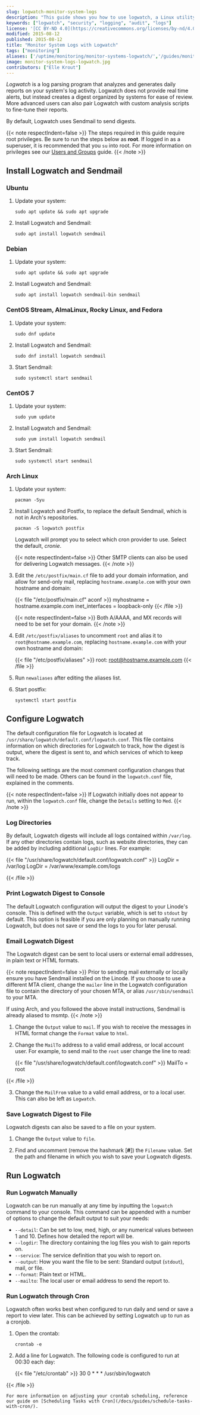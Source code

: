 ```yaml
---
slug: logwatch-monitor-system-logs
description: "This guide shows you how to use logwatch, a Linux utility used to monitor system logs and create reports for critical and non-critical events."
keywords: ["logwatch", "security", "logging", "audit", "logs"]
license: '[CC BY-ND 4.0](https://creativecommons.org/licenses/by-nd/4.0)'
modified: 2015-08-12
published: 2015-08-12
title: "Monitor System Logs with Logwatch"
tags: ["monitoring"]
aliases: ['/uptime/monitoring/monitor-systems-logwatch/','/guides/monitor-systems-logwatch/','/server-monitoring/logwatch/ubuntu-12-04-precise-pangolin/','/uptime/monitoring/monitor-system-logs-with-logwatch-on-ubuntu-12-04-precise-pangolin/','/guides/monitor-system-logs-with-logwatch-on-ubuntu-12-04-precise-pangolin/','/server-monitoring/logwatch/ubuntu-10-10-maverick/','/uptime/monitoring/monitor-system-logs-with-logwatch-on-ubuntu-10-10-maverick/','/guides/monitor-system-logs-with-logwatch-on-ubuntu-10-10-maverick/','/server-monitoring/logwatch/ubuntu-10-04-lucid/','/uptime/monitoring/monitor-system-logs-with-logwatch-on-ubuntu-10-04-lucid/','/guides/monitor-system-logs-with-logwatch-on-ubuntu-10-04-lucid/','/server-monitoring/logwatch/fedora-14/','/uptime/monitoring/monitor-system-logs-with-logwatch-on-fedora-14/','/guides/monitor-system-logs-with-logwatch-on-fedora-14/','/uptime/monitoring/monitor-system-logs-with-logwatch-on-fedora-13/','/server-monitoring/logwatch/fedora-13/','/guides/monitor-system-logs-with-logwatch-on-fedora-13/','/uptime/monitoring/monitor-system-logs-with-logwatch-on-debian-5-lenny/','/server-monitoring/logwatch/debian-5-lenny/','/guides/monitor-system-logs-with-logwatch-on-debian-5-lenny/','/server-monitoring/logwatch/','/uptime/monitoring/logwatch-log-monitoring/','/guides/logwatch-log-monitoring/']
image: monitor-system-logs-logwatch.jpg
contributors: ["Elle Krout"]
---
```


*Logwatch* is a log parsing program that analyzes and generates daily reports on your system's log activity. Logwatch does not provide real time alerts, but instead creates a digest organized by systems for ease of review. More advanced users can also pair Logwatch with custom analysis scripts to fine-tune their reports.

By default, Logwatch uses Sendmail to send digests.

{{< note respectIndent=false >}}
The steps required in this guide require root privileges. Be sure to run the steps below as **root**. If logged in as a superuser, it is recommended that you `su` into root. For more information on privileges see our [Users and Groups](/docs/guides/linux-users-and-groups/) guide.
{{< /note >}}

## Install Logwatch and Sendmail

### Ubuntu

1.  Update your system:

        sudo apt update && sudo apt upgrade

1.  Install Logwatch and Sendmail:

        sudo apt install logwatch sendmail

### Debian

1.  Update your system:

        sudo apt update && sudo apt upgrade

2.  Install Logwatch and Sendmail:

        sudo apt install logwatch sendmail-bin sendmail

### CentOS Stream, AlmaLinux, Rocky Linux, and Fedora

1.  Update your system:

        sudo dnf update

2.  Install Logwatch and Sendmail:

        sudo dnf install logwatch sendmail

3.  Start Sendmail:

        sudo systemctl start sendmail

### CentOS 7

1.  Update your system:

        sudo yum update

2.  Install Logwatch and Sendmail:

        sudo yum install logwatch sendmail

3.  Start Sendmail:

        sudo systemctl start sendmail

### Arch Linux

1.  Update your system:

        pacman -Syu

2.  Install Logwatch and Postfix, to replace the default Sendmail, which is not in Arch's repositories.

        pacman -S logwatch postfix

    Logwatch will prompt you to select which cron provider to use. Select the default, *cronie*.

    {{< note respectIndent=false >}}
Other SMTP clients can also be used for delivering Logwatch messages.
{{< /note >}}

3.  Edit the `/etc/postfix/main.cf` file to add your domain information, and allow for send-only mail, replacing `hostname.example.com` with your own hostname and domain:

    {{< file "/etc/postfix/main.cf" aconf >}}
myhostname = hostname.example.com
inet_interfaces = loopback-only
{{< /file >}}

    {{< note respectIndent=false >}}
Both A/AAAA, and MX records will need to be set for your domain.
{{< /note >}}

4.  Edit `/etc/postfix/aliases` to uncomment `root` and alias it to `root@hostname.example.com`, replacing `hostname.example.com` with your own hostname and domain:

    {{< file "/etc/postfix/aliases" >}}
root:           root@hostname.example.com
{{< /file >}}

5.  Run `newaliases` after editing the aliases list.

6.  Start postfix:

        systemctl start postfix

## Configure Logwatch

The default configuration file for Logwatch is located at `/usr/share/logwatch/default.conf/logwatch.conf`. This file contains information on which directories for Logwatch to track, how the digest is output, where the digest is sent to, and which services of which to keep track.

The following settings are the most comment configuration changes that will need to be made. Others can be found in the `logwatch.conf` file, explained in the comments.

{{< note respectIndent=false >}}
If Logwatch initially does not appear to run, within the `logwatch.conf` file, change the `Details` setting to `Med`.
{{< /note >}}

### Log Directories

By default, Logwatch digests will include all logs contained within `/var/log`. If any other directories contain logs, such as website directories, they can be added by including additional `LogDir` lines. For example:

{{< file "/usr/share/logwatch/default.conf/logwatch.conf" >}}
LogDir = /var/log
LogDir = /var/www/example.com/logs


{{< /file >}}


### Print Logwatch Digest to Console

The default Logwatch configuration will output the digest to your Linode's console. This is defined with the `Output` variable, which is set to `stdout` by default. This option is feasible if you are only planning on manually running Logwatch, but does not save or send the logs to you for later perusal.


### Email Logwatch Digest

The Logwatch digest can be sent to local users or external email addresses, in plain text or HTML formats.

{{< note respectIndent=false >}}
Prior to sending mail externally or locally ensure you have Sendmail installed on the Linode. If you choose to use a different MTA client, change the `mailer` line in the Logwatch configuration file to contain the directory of your chosen MTA, or alias `/usr/sbin/sendmail` to your MTA.

If using Arch, and you followed the above install instructions, Sendmail is already aliased to msmtp.
{{< /note >}}

1.  Change the `Output` value to `mail`. If you wish to receive the messages in HTML format change the `Format` value to `html`.

2.  Change the `MailTo` address to a valid email address, or local account user. For example, to send mail to the `root` user change the line to read:

    {{< file "/usr/share/logwatch/default.conf/logwatch.conf" >}}
MailTo = root


{{< /file >}}


3.  Change the `MailFrom` value to a valid email address, or to a local user. This can also be left as `Logwatch`.


### Save Logwatch Digest to File

Logwatch digests can also be saved to a file on your system.

1.  Change the `Output` value to `file`.

2.  Find and uncomment (remove the hashmark [**#**]) the `Filename` value. Set the path and filename in which you wish to save your Logwatch digests.


## Run Logwatch

### Run Logwatch Manually

Logwatch can be run manually at any time by inputting the `logwatch` command to your console. This command can be appended with a number of options to change the default output to suit your needs:

- `--detail`: Can be set to low, med, high, or any numerical values between 1 and 10. Defines how detailed the report will be.
- `--logdir`: The directory containing the log files you wish to gain reports on.
- `--service`: The service definition that you wish to report on.
- `--output`: How you want the file to be sent: Standard output (`stdout`), mail, or file.
- `--format`: Plain text or HTML.
- `--mailto`: The local user or email address to send the report to.

### Run Logwatch through Cron

Logwatch often works best when configured to run daily and send or save a report to view later. This can be achieved by setting Logwatch up to run as a cronjob.

1.  Open the crontab:

        crontab -e

2.  Add a line for Logwatch. The following code is configured to run at 00:30 each day:

    {{< file "/etc/crontab" >}}
30 0  * * *          /usr/sbin/logwatch


{{< /file >}}


    For more information on adjusting your crontab scheduling, reference our guide on [Scheduling Tasks with Cron](/docs/guides/schedule-tasks-with-cron/).
